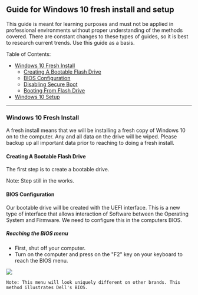 ## Guide for Windows 10 fresh install and setup

This guide is meant for learning purposes and must not be applied in professional environments without proper understanding of the methods covered. There are constant changes to these types of guides, so it is best to research current trends. Use this guide as a basis.

Table of Contents:
- [Windows 10 Fresh Install](#fresh-install)
	- [Creating A  Bootable Flash Drive](#boot-drive)
	- [BIOS Configuration](#bios)
	- [Disabling Secure Boot](#secure-boot)
	- [Booting From Flash Drive](#boot-from)
- [Windows 10 Setup](#setup)

---

### Windows 10 Fresh Install

A fresh install means that we will be installing a fresh copy of Windows 10 on to the computer. Any and all data on the drive will be wiped. Please backup up all important data prior to reaching to doing a fresh install.

#### Creating A Bootable Flash Drive

The first step is to create a bootable drive.

Note: Step still in the works.

#### BIOS Configuration

Our bootable drive will be created with the UEFI interface. This is a new type of interface that allows interaction of Software between the Operating System and Firmware. We need to configure this in the computers BIOS.

##### Reaching the BIOS menu
- First, shut off your computer.
- Turn on the computer and press on the "F2" key on your keyboard to reach the BIOS menu.

![](https://philipyip.files.wordpress.com/2016/07/dell-business-uefi-bios.png?w=920&h=522)

	Note: This menu will look uniquely different on other brands. This method illustrates Dell's BIOS.

